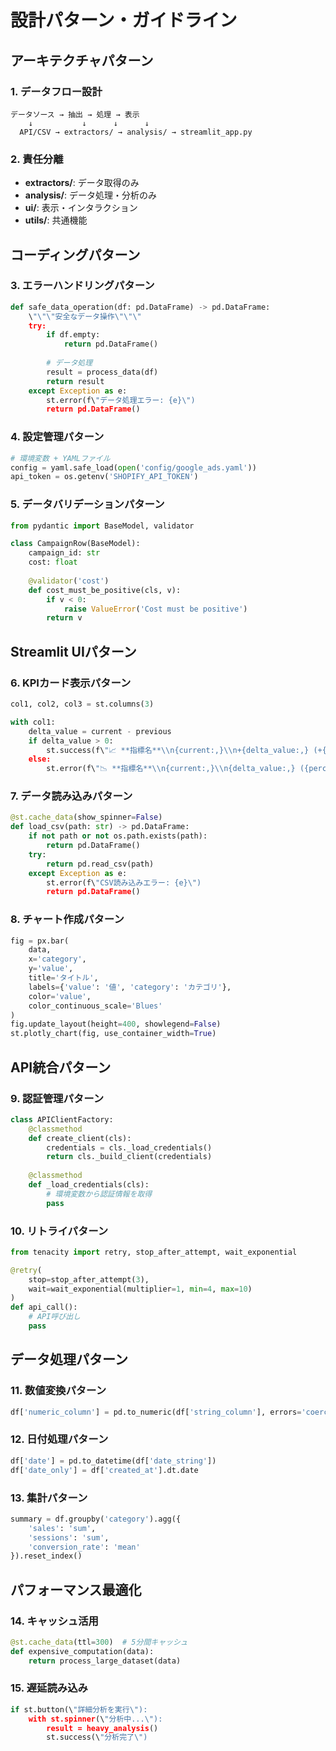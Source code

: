 # 設計パターン・ガイドライン

## アーキテクチャパターン

### 1. データフロー設計
```
データソース → 抽出 → 処理 → 表示
    ↓           ↓      ↓      ↓
  API/CSV → extractors/ → analysis/ → streamlit_app.py
```

### 2. 責任分離
- **extractors/**: データ取得のみ
- **analysis/**: データ処理・分析のみ
- **ui/**: 表示・インタラクション
- **utils/**: 共通機能

## コーディングパターン

### 3. エラーハンドリングパターン
```python
def safe_data_operation(df: pd.DataFrame) -> pd.DataFrame:
    \"\"\"安全なデータ操作\"\"\"
    try:
        if df.empty:
            return pd.DataFrame()
        
        # データ処理
        result = process_data(df)
        return result
    except Exception as e:
        st.error(f\"データ処理エラー: {e}\")
        return pd.DataFrame()
```

### 4. 設定管理パターン
```python
# 環境変数 + YAMLファイル
config = yaml.safe_load(open('config/google_ads.yaml'))
api_token = os.getenv('SHOPIFY_API_TOKEN')
```

### 5. データバリデーションパターン
```python
from pydantic import BaseModel, validator

class CampaignRow(BaseModel):
    campaign_id: str
    cost: float
    
    @validator('cost')
    def cost_must_be_positive(cls, v):
        if v < 0:
            raise ValueError('Cost must be positive')
        return v
```

## Streamlit UIパターン

### 6. KPIカード表示パターン
```python
col1, col2, col3 = st.columns(3)

with col1:
    delta_value = current - previous
    if delta_value > 0:
        st.success(f\"📈 **指標名**\\n{current:,}\\n+{delta_value:,} (+{percentage:.1f}%)\")
    else:
        st.error(f\"📉 **指標名**\\n{current:,}\\n{delta_value:,} ({percentage:.1f}%)\")
```

### 7. データ読み込みパターン
```python
@st.cache_data(show_spinner=False)
def load_csv(path: str) -> pd.DataFrame:
    if not path or not os.path.exists(path):
        return pd.DataFrame()
    try:
        return pd.read_csv(path)
    except Exception as e:
        st.error(f\"CSV読み込みエラー: {e}\")
        return pd.DataFrame()
```

### 8. チャート作成パターン
```python
fig = px.bar(
    data,
    x='category',
    y='value',
    title='タイトル',
    labels={'value': '値', 'category': 'カテゴリ'},
    color='value',
    color_continuous_scale='Blues'
)
fig.update_layout(height=400, showlegend=False)
st.plotly_chart(fig, use_container_width=True)
```

## API統合パターン

### 9. 認証管理パターン
```python
class APIClientFactory:
    @classmethod
    def create_client(cls):
        credentials = cls._load_credentials()
        return cls._build_client(credentials)
    
    @classmethod
    def _load_credentials(cls):
        # 環境変数から認証情報を取得
        pass
```

### 10. リトライパターン
```python
from tenacity import retry, stop_after_attempt, wait_exponential

@retry(
    stop=stop_after_attempt(3),
    wait=wait_exponential(multiplier=1, min=4, max=10)
)
def api_call():
    # API呼び出し
    pass
```

## データ処理パターン

### 11. 数値変換パターン
```python
df['numeric_column'] = pd.to_numeric(df['string_column'], errors='coerce').fillna(0)
```

### 12. 日付処理パターン
```python
df['date'] = pd.to_datetime(df['date_string'])
df['date_only'] = df['created_at'].dt.date
```

### 13. 集計パターン
```python
summary = df.groupby('category').agg({
    'sales': 'sum',
    'sessions': 'sum',
    'conversion_rate': 'mean'
}).reset_index()
```

## パフォーマンス最適化

### 14. キャッシュ活用
```python
@st.cache_data(ttl=300)  # 5分間キャッシュ
def expensive_computation(data):
    return process_large_dataset(data)
```

### 15. 遅延読み込み
```python
if st.button(\"詳細分析を実行\"):
    with st.spinner(\"分析中...\"):
        result = heavy_analysis()
        st.success(\"分析完了\")
```